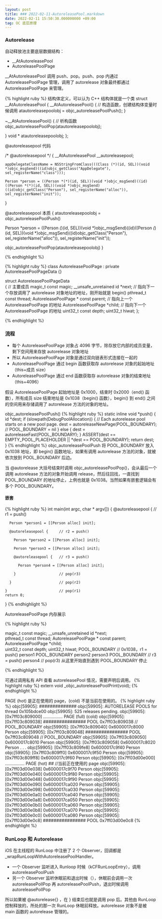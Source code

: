 ```yaml
---
layout: post
title: ### 2022-02-11-AutoreleasePool.markdown
date: 2022-02-11 15:50:30.000000000 +09:00
tag: OC 底层原理 
---
```


### Autorelease
自动释放池主要底层数据结构：
* __AtAutoreleasePool
* AutoreleasePoolPage

__AtAutoreleasePool 调用 push、pop。push、pop 内通过 AutoreleasePoolPage 管理，调用了 autorelease 对象最终都通过 AutoreleasePoolPage 来管理。

{% highlight ruby %}
结构体定义，可以认为 C++ 结构体就是一个类
struct __AtAutoreleasePool {
  __AtAutoreleasePool() {    // 构造函数，创建结构体变量时候调用
      atautoreleasepoolobj = objc_autoreleasePoolPush();
  }
  
  ~__AtAutoreleasePool() {   // 析构函数
      objc_autoreleasePoolPop(atautoreleasepoolobj);
      
  }
  void * atautoreleasepoolobj;
};

@autoreleasepool 代码

/* @autoreleasepool */ 
{ 
    __AtAutoreleasePool __autoreleasepool; 

    appDelegateClassName = NSStringFromClass(((Class (*)(id, SEL))(void *)objc_msgSend)((id)objc_getClass("AppDelegate"), sel_registerName("class")));

    Person *person = ((Person *(*)(id, SEL))(void *)objc_msgSend)((id)((Person *(*)(id, SEL))(void *)objc_msgSend)((id)objc_getClass("Person"), sel_registerName("alloc")), sel_registerName("init"));
}

@autoreleasepool 本质
{
  atautoreleasepoolobj = objc_autoreleasePoolPush()
 
  Person *person = ((Person *(*)(id, SEL))(void *)objc_msgSend)((id)((Person *(*)(id, SEL))(void *)objc_msgSend)((id)objc_getClass("Person"), sel_registerName("alloc")), sel_registerName("init"));
  
  objc_autoreleasePoolPop(atautoreleasepoolobj)
}

{% endhighlight %}

{% highlight ruby %}
class AutoreleasePoolPage : private AutoreleasePoolPageData {}

struct AutoreleasePoolPageData       
{                                       // 主要成员
  magic_t const magic;
  __unsafe_unretained id *next;         // 指向下一个存放调用了 autorelease 对象地址的地址，刚开始就是 begin()
  pthread_t const thread;
  AutoreleasePoolPage * const parent;   // 指向上一个 AutoreleasePoolPage 的地址
  AutoreleasePoolPage *child;           // 指向下一个 AutoreleasePoolPage 的地址
  uint32_t const depth;
  uint32_t hiwat;
};

{% endhighlight %}

### 流程
* 每个 AutoreleasePoolPage 对象占 4096 字节，除存放它内部的成员变量，剩下空间用来存放 autorelease 对象地址
* 所以 AutoreleasePoolPage 对象是通过双向链表形式连接在一起的
* AutoreleasePoolPage 通过 begin 函数获取存 autorelease 对象的起始地址（this+成员 size）
* AutoreleasePoolPage 通过 end 函数获取存 autorelease 对象的结束地址 （this+4096）


假设 AutoreleasePoolPage 起始地址是 0x1000，结束时 0x2000（end() 函数），所有成员 size 结束地址是 0x1038（begin() 函数），begin() 到 end() 之间的空间用来存储调用了 autorelease 方法的对象的地址。


objc_autoreleasePoolPush()
{% highlight ruby %}
static inline void *push() 
{
    id *dest;
    if (slowpath(DebugPoolAllocation)) {
        // Each autorelease pool starts on a new pool page.
        dest = autoreleaseNewPage(POOL_BOUNDARY);         // POOL_BOUNDARY = nil
    } else {
        dest = autoreleaseFast(POOL_BOUNDARY);
    }
    ASSERT(dest == EMPTY_POOL_PLACEHOLDER || *dest == POOL_BOUNDARY);
    return dest;
}
{% endhighlight %}
objc_autoreleasePoolPush 将 POOL_BOUNDARY 放入 0x1038 地址，即 begin() 函数地址，如果有调用 autorelease 方法的对象，就被依次放到 POOL_BOUNDARY 后边。

当 @autorelease 大括号结束时调用 objc_autoreleasePoolPop()，会从最后一个调用 autorelease 方法的对象开始调用 release，然后往回找，一直找到 POOL_BOUNDARY 的地址停止，上例也就是 0x1038。当然如果有嵌套逻辑会有多个 POOL_BOUNDARY。

#### 嵌套
{% highlight ruby %}
int main(int argc, char * argv[]) {
    @autoreleasepool {       // r1 = push()
      
      Person *person1 = [[Person alloc] init];
      
      @autoreleasepool {     // r2 = push()
        
        Person *person2 = [[Person alloc] init];

        Person *person3 = [[Person alloc] init];
        
        @autoreleasepool {   // r3 = push()
          
          Person *person4 = [[Person alloc] init];
          
        }                    // pop(r3)
        
      }                      // pop(r2)
      
    }                        // pop(r1)
    return 0;
}
{% endhighlight %}

AutoreleasePoolPage 内存展示

{% highlight ruby %}

magic_t const magic;
__unsafe_unretained id *next;  
pthread_t const thread;
AutoreleasePoolPage * const parent;   
AutoreleasePoolPage *child;           
uint32_t const depth;
uint32_t hiwat;
POOL_BOUNDARY          // 0x1038，r1 = push()
person1
POOL_BOUNDARY
person2
person3
POOL_BOUNDARY         // r3 = push()
person4               // pop(r3) 从这里开始直到遇到 POOL_BOUNDARY 停止

{% endhighlight %}

可通过调用私有 API 查看 autoreleasePool 情况，需要声明后调用。
{% highlight ruby %}
extern void _objc_autoreleasePoolPrint(void); 
{% endhighlight %}

PAGE  (hot) 是正在使用的 page，(cold) 不是当前在使用的。
{% highlight ruby %}
objc[59905]: ##############
objc[59905]: AUTORELEASE POOLS for thread 0x105bdce00
objc[59905]: 525 releases pending.
objc[59905]: [0x7ff03c809000]  ................  PAGE (full)  (cold)
objc[59905]: [0x7ff03c809038]  ################  POOL 0x7ff03c809038   // POOL_BOUNDARY
objc[59905]: [0x7ff03c809040]    0x6000017c8000  Person
objc[59905]: [0x7ff03c809048]  ################  POOL 0x7ff03c809048   // POOL_BOUNDARY
objc[59905]: [0x7ff03c809050]    0x6000017c8010  Person
objc[59905]: [0x7ff03c809058]    0x6000017c8020  Person
.
.
.
objc[59905]: [0x7ff03c809fe8]    0x6000017c9f40  Person
objc[59905]: [0x7ff03c809ff0]    0x6000017c9f50  Person
objc[59905]: [0x7ff03c809ff8]    0x6000017c9f60  Person
objc[59905]: [0x7ff03d00e000]  ................  PAGE  (hot)        ## //当前正在使用的 page
objc[59905]: [0x7ff03d00e038]    0x6000017c9f70  Person
objc[59905]: [0x7ff03d00e040]    0x6000017c9f80  Person
objc[59905]: [0x7ff03d00e048]    0x6000017c9f90  Person
objc[59905]: [0x7ff03d00e090]    0x6000017ca020  Person
objc[59905]: [0x7ff03d00e098]    0x6000017ca030  Person
objc[59905]: [0x7ff03d00e0a0]    0x6000017ca040  Person
objc[59905]: [0x7ff03d00e0a8]    0x6000017ca050  Person
objc[59905]: [0x7ff03d00e0b0]    0x6000017ca060  Person
objc[59905]: [0x7ff03d00e0b8]    0x6000017ca070  Person
objc[59905]: [0x7ff03d00e0c0]    0x6000017ca080  Person
objc[59905]: [0x7ff03d00e0c8]  ################  POOL 0x7ff03d00e0c8
{% endhighlight %}

### RunLoop 和 Autorelease
iOS 在主线程的 RunLoop 中注册了 2 个 Observer，回调都是 _wrapRunLoopWithAutoreleasePoolHandler。
* 一个 Observer 监听进入 Runloop 时候（kCFRunLoopEntry），调用 autoreleasePoolPush
* 另一个 Observer 监听休眠前和退出时候（），休眠前会调用一次 autoreleasePollPop 再 autoreleasePoolPush，退出时候调用 autoreleasePollPop


所以如果被 @autorelease{} ，在 } 结束后也就是调用 pop 后。其他由 RunLoop 控制释放的，所处的那一次 RunLoop 休眠前释放。autorelease 对象不是被 main 函数的 autorelease 管理的。
